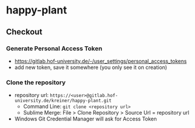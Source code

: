 # happy-plant



## Checkout
### Generate Personal Access Token
- https://gitlab.hof-university.de/-/user_settings/personal_access_tokens
- add new token, save it somewhere (you only see it on creation)

### Clone the repository
- repository url: `https://<user>@gitlab.hof-university.de/kreiner/happy-plant.git`
    - Command Line: `git clone <repository url>`
    - Sublime Merge: File > Clone Repository > Source Url = repository url
- Windows Git Credential Manager will ask for Access Token